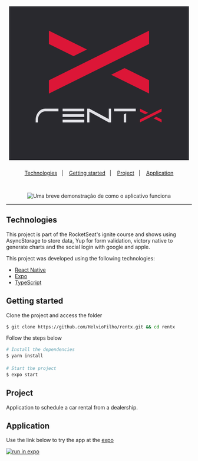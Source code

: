 <h1 align="center">
    <img alt="RentX" title="RentX" src=".github/logo.svg" />
</h1>

<p align="center">
  <a href="#technologies">Technologies</a>&nbsp;&nbsp;&nbsp;|&nbsp;&nbsp;&nbsp;
  <a href="#getting-started">Getting started</a>&nbsp;&nbsp;&nbsp;|&nbsp;&nbsp;&nbsp;
  <a href="#project">Project</a>&nbsp;&nbsp;&nbsp;|&nbsp;&nbsp;&nbsp;
  <a href="#application">Application</a>
</p>

<br>

<p align="center">
  <img height="500" alt="Uma breve demonstração de como o aplicativo funciona " src=".github/demo.gif">
</p>

---

## Technologies

This project is part of the RocketSeat's ignite course and shows using AsyncStorage to store data, Yup for form validation, victory native to generate charts and the social login with google and apple.

This project was developed using the following technologies:

- [React Native](https://reactnative.dev/)
- [Expo](https://expo.io/)
- [TypeScript](https://www.typescriptlang.org/)

## Getting started

Clone the project and access the folder

```bash
$ git clone https://github.com/HelvioFilho/rentx.git && cd rentx
```

Follow the steps below
```bash
# Install the dependencies
$ yarn install

# Start the project
$ expo start
```

## Project

Application to schedule a car rental from a dealership.


## Application

Use the link below to try the app at the [expo](https://expo.io/)

[![run in expo](https://img.shields.io/badge/RentX-161616.svg?style=for-the-badge&logo=EXPO&labelColor=FFFFFF&logoColor=000)](https://expo.dev/@loihve/rentx)